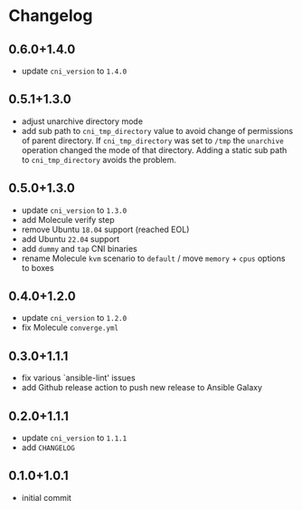 # Changelog

## 0.6.0+1.4.0

- update `cni_version` to `1.4.0`

## 0.5.1+1.3.0

- adjust unarchive directory mode
- add sub path to `cni_tmp_directory` value to avoid change of permissions of parent directory. If `cni_tmp_directory` was set to `/tmp` the `unarchive` operation changed the mode of that directory. Adding a static sub path to `cni_tmp_directory` avoids the problem.

## 0.5.0+1.3.0

- update `cni_version` to `1.3.0`
- add Molecule verify step
- remove Ubuntu `18.04` support (reached EOL)
- add Ubuntu `22.04` support
- add `dummy` and `tap` CNI binaries
- rename Molecule `kvm` scenario to `default` / move `memory` + `cpus` options to boxes

## 0.4.0+1.2.0

- update `cni_version` to `1.2.0`
- fix Molecule `converge.yml`

## 0.3.0+1.1.1

- fix various `ansible-lint' issues
- add Github release action to push new release to Ansible Galaxy

## 0.2.0+1.1.1

- update `cni_version` to `1.1.1`
- add `CHANGELOG`

## 0.1.0+1.0.1

- initial commit
